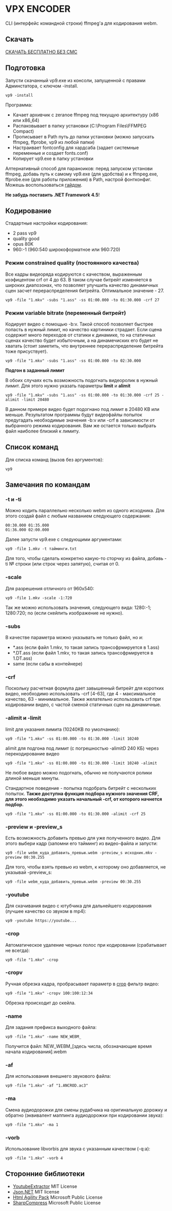 # VPX ENCODER
CLI (интерфейс командной строки) ffmpeg'a для кодирования webm.

## Скачать
[СКАЧАТЬ БЕСПЛАТНО БЕЗ СМС]

## Подготовка
Запусти скачанный vp9.exe из консоли, запущенной с правами Админстатора, с ключом -install.
```
vp9 -install
```
Программа:
- Качает архивчик с zeranoe ffmpeg под текущую архитектуру (x86 или x86_64)
- Распаковывает в папку установки (C:\Program Files\FFMPEG Compact)
- Прописывает в Path путь до папки установки (можно запускать ffmpeg, ffprobe, vp9 из любой папки)
- Настраивает fontconfig для хардсаба (задает системные переменные и создает fonts.conf)
- Копирует vp9.exe в папку установки

Алтернативный способ для параноиков: перед запуском установи ffmpeg, добавь путь к самому vp9.exe (для удобства) и к ffmpeg.exe, ffprobe.exe (для работы приложения) в Path, настрой фонтконфиг. Можешь воспользоваться [гайдом].

**Не забудь поставить .NET Framework 4.5**!

## Кодирование

Стадартные настройки кодирования:
- 2 pass vp9
- quality good
- opus 80K
- 960:-1 (960:540 широкоформатное или 960:720)

### Режим constrained quality (постоянного качества)

Все кадры видеоряда кодируются с качеством, выраженным коэфицентом crf от 4 до 63. В таком случае битрейт изменяется в широких диапозонах, что позволяет улучшить качество динамичных сцен засчет перераспределения битрейта. Оптимальное значение - 27. 

```
vp9 -file "1.mkv" -subs "1.ass" -ss 01:00.000 -to 01:30.000 -crf 27
```

### Режим variable bitrate (переменный битрейт)

Кодирует видео с помощью -b:v. Такой способ позволяет быстрее попасть в нужный лимит, но качество картиники страдает. Если сцена содержит много переходов от статики к динамике, то на статичных сценах качество будет избыточным, а на динамечиских его будет не хватать (стоит заметить, что внутреннее перераспределение битрейта тоже присуствует). 

```
vp9 -file "1.mkv" -subs "1.ass" -ss 01:00.000 -to 02:30.000
```

**Подгон в заданный лимит**

В обоих случаях есть возможность подогнать видеоролик в нужный лимит. Для этого нужно указать параметры **limit** и **alimit**
```
vp9 -file "1.mkv" -subs "1.ass" -ss 01:00.000 -to 01:30.000 -crf 25 -alimit -limit 20480
```
В данном примере видео будет подогнано под лимит в 20480 KB или меньше. Результатом программы будут видеофайлы попыток предугадать необходимые значения -b:v или -crf в зависимости от выбранного режима кодирования. Вам же остается только выбрать файл наиболее близкий к лимиту.

## Список команд
Для списка команд (вызов без аргументов):
```
vp9
```

## Замечания по командам
### -t и -ti
Можно кодить параллельно несколько webm из одного исходника. Для этого создай файл с любым названием следующего содержания:
```
00:30.000 01:35.000
01:36.000 02:00.000
```
Далее запусти vp9.exe с следующими аргументами:
```
vp9 -file 1.mkv -t тайминги.txt
```
Для того, чтобы сделать конкретно какую-то сторчку из файла, добавь -ti № строки (или строк через запятую), считая от 0.

### -scale
Для разрешения отличного от 960x540:
```
vp9 -file 1.mkv -scale -1:720
```
Так же можно использовать значения, следующего вида: 1280:-1; 1280:720; no (если скейлить изображение не нужно).

### -subs
В качестве параметра можно указывать не только файл, но и:
- *.ass (если файл 1.mkv, то такая запись трансофрмируется в 1.ass)
- *.DT.ass (если файл 1.mkv, то такая запись трансофрмируется в 1.DT.ass)
- same (если сабы в контейнере)

### -crf
Поскольку расчетная формула дает завышенный битрейт для коротких видео, необходимо использовать -crf [4-63], где 4 - максимальное качество, 63 - минимальное. Также желательно использовать crf при кодировании видео, с частой сменой статичных сцен на динамичные.

### -alimit и -limit
limit для указания лимита (10240KB по умолчанию):
```
vp9 -file "1.mkv" -ss 01:00.000 -to 01:30.000 -limit 10240
```
alimit для подгона под лимит (с погрешностью -alimitD 240 КБ) через перекодирование видео
```
vp9 -file "1.mkv" -ss 01:00.000 -to 01:30.000 -limit 10240 -alimit
```
Не любое видео можно подогнать, обычно не получаются ролики длиной меньше минуты.

Стандартное поведение - попытка подобрать битрейт с нескольких попыток.
**Также доступна функция подбора нужного значения CRF, для этого необходимо указать начальный -crf, от которого начнется подбор.**

```
vp9 -file "1.mkv" -ss 01:00.000 -to 01:30.000 -alimit -crf 25
```

### -preview и -preview_s
Есть возможность добавить превью для уже полученного видео. Для этого выбери кадр (запомни его тайминг) из видео-файла и запусти:
```
vp9 -file webm_куда_добавить_превью.webm -preview_s исходник.mkv -preview 00:30.255
```
Для того, чтобы взять превью из webm, к которому оно добавляется, не указывай -preview_s:
```
vp9 -file webm_куда_добавить_превью.webm -preview 00:30.255
```

### -youtube
Для скачивания видео c ютубчика для дальнейшего кодирования (лучшее качество со звуком в mp4):
```
vp9 -youtube https://youtube...
```

### -crop
Автоматическое удаление черных полос при кодировании (срабатывает не всегда):
```
vp9 -file "1.mkv" -crop
```

### -cropv
Ручная обрезка кадра, пробрасывает параметр в [crop] фильтр видео:
```
vp9 -file "1.mkv" -cropv 100:100:12:34
```
Обрезка происходит до скейла.

### -name
Для задания префикса выходного файла:
```
vp9 -file "1.mkv" -name NEW_WEBM_
```
Получится файл: NEW_WEBM_[здесь числа, обозначающие время начала кодирования].webm

### -af
Для использования внешнего звукового файла:
```
vp9 -file "1.mkv" -af "1.ANCROD.ac3"
```

### -ma
Смена аудиодорожки для смены рудабчика на оригинальную дорожку и обратно (эквивалент маппинга аудиодорожки при кодировании звука):
```
vp9 -file "1.mkv" -ma 1
```

### -vorb
Использование libvorbis для звука с указанным качеством (-q:a):
```
vp9 -file "1.mkv" -vorb 4
```

## Сторонние библиотеки
- [YoutubeExtractor] MIT License
- [Json.NET] MIT license
- [Html Agility Pack] Microsoft Public License
- [SharpCompress] Microsoft Public License

[СКАЧАТЬ БЕСПЛАТНО БЕЗ СМС]:https://github.com/CherryPerry/ffmpeg-vp9-wrap/releases
[гайдом]:https://github.com/pituz/webm-thread/wiki/installing-ffmpeg-on-windows
[YoutubeExtractor]:https://github.com/flagbug/YoutubeExtractor
[Json.NET]:http://www.newtonsoft.com/json
[Html Agility Pack]:https://htmlagilitypack.codeplex.com/
[SharpCompress]:https://sharpcompress.codeplex.com/
[crop]:https://ffmpeg.org/ffmpeg-filters.html#crop
